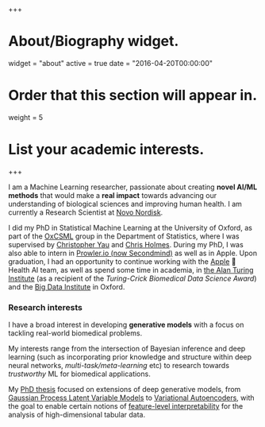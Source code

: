 +++
# About/Biography widget.
widget = "about"
active = true
date = "2016-04-20T00:00:00"

# Order that this section will appear in.
weight = 5

# List your academic interests.
 
+++

I am a Machine Learning researcher, passionate about creating **novel AI/ML methods** that would make a **real impact** towards advancing our understanding of biological sciences and  improving human health. I am currently a Research Scientist at [Novo Nordisk](https://www.novonordisk.com/). 

I did my PhD in Statistical Machine Learning at the University of Oxford, as part of the [OxCSML](http://csml.stats.ox.ac.uk/) group in the Department of Statistics, where I was supervised by [Christopher Yau](http://cwcyau.github.io/) and [Chris Holmes](http://www.stats.ox.ac.uk/~cholmes/). During my PhD, I was also able to intern in [Prowler.io (now Secondmind)](https://www.secondmind.ai/) as well as in Apple. 
Upon graduation, I had an opportunity to continue working with the [Apple](https://www.apple.com/by/ios/health/)  Health AI team, as well as spend some time in academia, in [the Alan Turing Institute](https://www.turing.ac.uk/) (as a recipient of the *Turing-Crick Biomedical Data Science Award*) and the [Big Data Institute](https://www.bdi.ox.ac.uk/) in Oxford.  


### Research interests

I have a broad interest in developing **generative models** with a focus on tackling real-world biomedical problems. 

My interests range from the intersection of Bayesian inference and deep learning (such as incorporating prior knowledge and structure within deep neural networks, *multi-task/meta-learning* etc) to research towards *trustworthy* ML for biomedical applications. 

My [PhD thesis](https://ora.ox.ac.uk/objects/uuid:36cdd6fa-fec1-44ca-9f0f-876bee7783d6) focused on extensions of deep generative models, from [Gaussian Process Latent Variable Models](http://proceedings.mlr.press/v97/martens19a.html) to [Variational Autoencoders](https://arxiv.org/abs/2003.03462), with the goal to enable certain notions of [feature-level interpretability](https://arxiv.org/abs/2006.14293) for the analysis of high-dimensional tabular data. 
